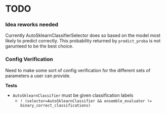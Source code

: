 # TODO
### Idea reworks needed
Currently AutoSklearnClassifierSelector does so based on the model
most likely to predict correctly. This probability returned by `predict_proba`
is not garunteed to be the best choice.

### Config Verification
Need to make some sort of config verification for the different
sets of parameters a user can provide.

**Tests**
* `AutoSklearnClassifier` must be given classification labels
    * `! (selector=AutoSklearnClassifier && ensemble_evaluator != binary_correct_classifications)` 
